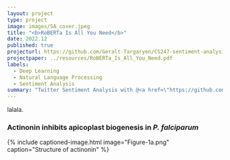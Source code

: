 ```yaml
---
layout: project
type: project
image: images/SA_cover.jpeg
title: "<b>RoBERTa Is All You Need</b>"
date: 2022.12
published: true
projecturl: https://github.com/Geralt-Targaryen/CS247-sentiment-analysis
projectpaper: ../resources/RoBERTa_Is_All_You_Need.pdf
labels:
  - Deep Learning
  - Natural Language Processing
  - Sentiment Analysis
summary: "Twitter Sentiment Analysis with @<a href=\"https://github.com/KevinSRR\" target=\"_blank\">Reginald</a>. We verified that RoBERTa's embedding is better for SVM than Word2vec, and that RoBERTa itself is better than LSTM &#129322;. We also compared fine-tuning with prompot-tuning with limited training data."
---
```


lalala.

### Actinonin inhibits apicoplast biogenesis in <em>P. falciparum</em>

{% include captioned-image.html image="Figure-1a.png" caption="Structure of actinonin" %}
